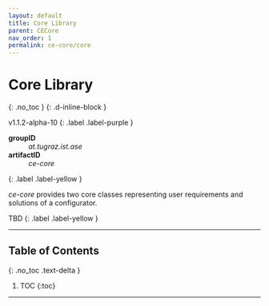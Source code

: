 ```yaml
---
layout: default
title: Core Library
parent: CECore
nav_order: 1
permalink: ce-core/core
---
```


# Core Library
{: .no_toc }
{: .d-inline-block }

<span style = "text-transform: lowercase">v1.1.2-alpha-10</span>
{: .label .label-purple }

<dl style="width:400px;">
    <dt><strong>groupID</strong></dt>
    <dd style = "text-transform: lowercase"><em>at.tugraz.ist.ase</em></dd>
    <dt><strong>artifactID</strong></dt>
    <dd style = "text-transform: lowercase"><em>ce-core</em></dd>
</dl>{: .label .label-yellow }

*ce-core* provides two core classes representing user requirements and solutions of a configurator.

TBD
{: .label .label-yellow }

---

## Table of Contents
{: .no_toc .text-delta }

1. TOC
{:toc}

---